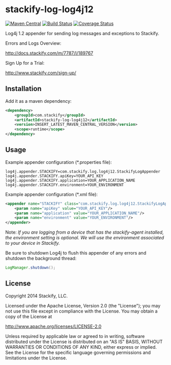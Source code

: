 # stackify-log-log4j12

[![Maven Central](https://img.shields.io/maven-central/v/com.stackify/stackify-log-log4j12.svg)](http://mvnrepository.com/artifact/com.stackify/stackify-log-log4j12)
[![Build Status](https://travis-ci.org/stackify/stackify-log-log4j12.png)](https://travis-ci.org/stackify/stackify-log-log4j12)
[![Coverage Status](https://coveralls.io/repos/stackify/stackify-log-log4j12/badge.png?branch=master)](https://coveralls.io/r/stackify/stackify-log-log4j12?branch=master)

Log4j 1.2 appender for sending log messages and exceptions to Stackify.

Errors and Logs Overview:

http://docs.stackify.com/m/7787/l/189767

Sign Up for a Trial:

http://www.stackify.com/sign-up/

## Installation

Add it as a maven dependency:
```xml
<dependency>
    <groupId>com.stackify</groupId>
    <artifactId>stackify-log-log4j12</artifactId>
    <version>INSERT_LATEST_MAVEN_CENTRAL_VERSION</version>
    <scope>runtime</scope>
</dependency>
```

## Usage

Example appender configuration (*.properties file):
```
log4j.appender.STACKIFY=com.stackify.log.log4j12.StackifyLogAppender
log4j.appender.STACKIFY.apiKey=YOUR_API_KEY
log4j.appender.STACKIFY.application=YOUR_APPLICATION_NAME
log4j.appender.STACKIFY.environment=YOUR_ENVIRONMENT
```

Example appender configuration (*.xml file):
```xml
<appender name="STACKIFY" class="com.stackify.log.log4j12.StackifyLogAppender">
    <param name="apiKey" value="YOUR_API_KEY"/>
    <param name="application" value="YOUR_APPLICATION_NAME"/>
    <param name="environment" value="YOUR_ENVIRONMENT"/>
</appender>
```

Note: *If you are logging from a device that has the stackify-agent installed, the environment setting is optional. We will use the environment associated to your device in Stackify.*

Be sure to shutdown Log4j to flush this appender of any errors and shutdown the background thread:
```java
LogManager.shutdown();
```

## License

Copyright 2014 Stackify, LLC.

Licensed under the Apache License, Version 2.0 (the "License");
you may not use this file except in compliance with the License.
You may obtain a copy of the License at

   http://www.apache.org/licenses/LICENSE-2.0

Unless required by applicable law or agreed to in writing, software
distributed under the License is distributed on an "AS IS" BASIS,
WITHOUT WARRANTIES OR CONDITIONS OF ANY KIND, either express or implied.
See the License for the specific language governing permissions and
limitations under the License.
